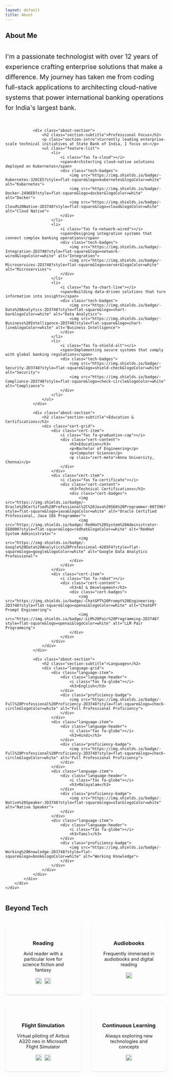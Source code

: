 ```yaml
---
layout: default
title: About
---
```


<section class="section">
    <div class="container">
        <h1 class="section-title">About Me</h1>
        <div class="about-grid">
            <div class="about-main">
                <div class="about-intro">
                    <p class="lead-text">I'm a passionate technologist with over 12 years of experience crafting enterprise solutions that make a difference. My journey has taken me from coding full-stack applications to architecting cloud-native systems that power international banking operations for India's largest bank.</p>
                </div>
                
                <div class="about-section">
                    <h2 class="section-subtitle">Professional Focus</h2>
                    <p class="section-intro">Currently leading enterprise-scale technical initiatives at State Bank of India, I focus on:</p>
                    <ul class="feature-list">
                        <li>
                            <i class="fas fa-cloud"></i>
                            <span>Architecting cloud-native solutions deployed on Kubernetes</span>
                            <div class="tech-badges">
                                <img src="https://img.shields.io/badge/-Kubernetes-326CE5?style=flat-square&logo=kubernetes&logoColor=white" alt="Kubernetes">
                                <img src="https://img.shields.io/badge/-Docker-2496ED?style=flat-square&logo=docker&logoColor=white" alt="Docker">
                                <img src="https://img.shields.io/badge/-Cloud%20Native-2D3748?style=flat-square&logo=cloud&logoColor=white" alt="Cloud Native">
                            </div>
                        </li>
                        <li>
                            <i class="fas fa-network-wired"></i>
                            <span>Designing integration systems that connect complex banking operations</span>
                            <div class="tech-badges">
                                <img src="https://img.shields.io/badge/-Integration-2D3748?style=flat-square&logo=network-wired&logoColor=white" alt="Integration">
                                <img src="https://img.shields.io/badge/-Microservices-2D3748?style=flat-square&logo=server&logoColor=white" alt="Microservices">
                            </div>
                        </li>
                        <li>
                            <i class="fas fa-chart-line"></i>
                            <span>Building data-driven solutions that turn information into insights</span>
                            <div class="tech-badges">
                                <img src="https://img.shields.io/badge/-Data%20Analytics-2D3748?style=flat-square&logo=chart-bar&logoColor=white" alt="Data Analytics">
                                <img src="https://img.shields.io/badge/-Business%20Intelligence-2D3748?style=flat-square&logo=chart-line&logoColor=white" alt="Business Intelligence">
                            </div>
                        </li>
                        <li>
                            <i class="fas fa-shield-alt"></i>
                            <span>Implementing secure systems that comply with global banking regulations</span>
                            <div class="tech-badges">
                                <img src="https://img.shields.io/badge/-Security-2D3748?style=flat-square&logo=shield-check&logoColor=white" alt="Security">
                                <img src="https://img.shields.io/badge/-Compliance-2D3748?style=flat-square&logo=check-circle&logoColor=white" alt="Compliance">
                            </div>
                        </li>
                    </ul>
                </div>

                <div class="about-section">
                    <h2 class="section-subtitle">Education & Certifications</h2>
                    <div class="cert-grid">
                        <div class="cert-item">
                            <i class="fas fa-graduation-cap"></i>
                            <div class="cert-content">
                                <h3>Education</h3>
                                <p>Bachelor of Engineering</p>
                                <p>Computer Science</p>
                                <p class="cert-meta">Anna University, Chennai</p>
                            </div>
                        </div>
                        <div class="cert-item">
                            <i class="fas fa-certificate"></i>
                            <div class="cert-content">
                                <h3>Technical Certifications</h3>
                                <div class="cert-badges">
                                    <img src="https://img.shields.io/badge/-Oracle%20Certified%20Professional%2C%20Java%20SE6%20Programmer-007396?style=flat-square&logo=java&logoColor=white" alt="Oracle Certified Professional, Java SE6 Programmer">
                                    <img src="https://img.shields.io/badge/-RedHat%20System%20Administrator-EE0000?style=flat-square&logo=redhat&logoColor=white" alt="RedHat System Administrator">
                                    <img src="https://img.shields.io/badge/-Google%20Data%20Analytics%20Professional-4285F4?style=flat-square&logo=google&logoColor=white" alt="Google Data Analytics Professional">
                                </div>
                            </div>
                        </div>
                        <div class="cert-item">
                            <i class="fas fa-robot"></i>
                            <div class="cert-content">
                                <h3>AI & Development</h3>
                                <div class="cert-badges">
                                    <img src="https://img.shields.io/badge/-ChatGPT%20Prompt%20Engineering-2D3748?style=flat-square&logo=openai&logoColor=white" alt="ChatGPT Prompt Engineering">
                                    <img src="https://img.shields.io/badge/-LLM%20Pair%20Programming-2D3748?style=flat-square&logo=openai&logoColor=white" alt="LLM Pair Programming">
                                </div>
                            </div>
                        </div>
                    </div>
                </div>

                <div class="about-section">
                    <h2 class="section-subtitle">Languages</h2>
                    <div class="language-grid">
                        <div class="language-item">
                            <div class="language-header">
                                <i class="fas fa-globe"></i>
                                <h3>English</h3>
                            </div>
                            <div class="proficiency-badge">
                                <img src="https://img.shields.io/badge/-Full%20Professional%20Proficiency-2D3748?style=flat-square&logo=check-circle&logoColor=white" alt="Full Professional Proficiency">
                            </div>
                        </div>
                        <div class="language-item">
                            <div class="language-header">
                                <i class="fas fa-globe"></i>
                                <h3>Hindi</h3>
                            </div>
                            <div class="proficiency-badge">
                                <img src="https://img.shields.io/badge/-Full%20Professional%20Proficiency-2D3748?style=flat-square&logo=check-circle&logoColor=white" alt="Full Professional Proficiency">
                            </div>
                        </div>
                        <div class="language-item">
                            <div class="language-header">
                                <i class="fas fa-globe"></i>
                                <h3>Malayalam</h3>
                            </div>
                            <div class="proficiency-badge">
                                <img src="https://img.shields.io/badge/-Native%20Speaker-2D3748?style=flat-square&logo=star&logoColor=white" alt="Native Speaker">
                            </div>
                        </div>
                        <div class="language-item">
                            <div class="language-header">
                                <i class="fas fa-globe"></i>
                                <h3>Tamil</h3>
                            </div>
                            <div class="proficiency-badge">
                                <img src="https://img.shields.io/badge/-Working%20Knowledge-2D3748?style=flat-square&logo=book&logoColor=white" alt="Working Knowledge">
                            </div>
                        </div>
                    </div>
                </div>
            </div>
        </div>
    </div>
</section>

<section class="section interests-section">
    <div class="container">
        <h2 class="section-title">Beyond Tech</h2>
        <div class="interests-grid">
            <div class="interest-item">
                <i class="fas fa-book"></i>
                <h3>Reading</h3>
                <p>Avid reader with a particular love for science fiction and fantasy</p>
                <div class="interest-badges">
                    <img src="https://img.shields.io/badge/-Science%20Fiction-2D3748?style=flat-square&logo=book-open&logoColor=white" alt="Science Fiction">
                    <img src="https://img.shields.io/badge/-Fantasy-2D3748?style=flat-square&logo=book-reader&logoColor=white" alt="Fantasy">
                </div>
            </div>
            <div class="interest-item">
                <i class="fas fa-headphones"></i>
                <h3>Audiobooks</h3>
                <p>Frequently immersed in audiobooks and digital reading</p>
                <div class="interest-badges">
                    <img src="https://img.shields.io/badge/-Audiobooks-2D3748?style=flat-square&logo=spotify&logoColor=white" alt="Audiobooks">
                </div>
            </div>
            <div class="interest-item">
                <i class="fas fa-plane"></i>
                <h3>Flight Simulation</h3>
                <p>Virtual piloting of Airbus A320 neo in Microsoft Flight Simulator</p>
                <div class="interest-badges">
                    <img src="https://img.shields.io/badge/-Microsoft%20Flight%20Simulator-2D3748?style=flat-square&logo=microsoft&logoColor=white" alt="Microsoft Flight Simulator">
                    <img src="https://img.shields.io/badge/-Airbus%20A320%20neo-2D3748?style=flat-square&logo=airplane&logoColor=white" alt="Airbus A320 neo">
                </div>
            </div>
            <div class="interest-item">
                <i class="fas fa-brain"></i>
                <h3>Continuous Learning</h3>
                <p>Always exploring new technologies and concepts</p>
                <div class="interest-badges">
                    <img src="https://img.shields.io/badge/-Lifelong%20Learning-2D3748?style=flat-square&logo=udemy&logoColor=white" alt="Lifelong Learning">
                </div>
            </div>
        </div>
    </div>
</section>

<style>
.about-grid {
    display: grid;
    gap: 2rem;
}

.about-main {
    max-width: 1000px;
    margin: 0 auto;
}

.about-intro {
    margin-bottom: 3rem;
}

.lead-text {
    font-size: 1.25rem;
    line-height: 1.6;
    color: var(--text-color);
}

.about-section {
    margin-bottom: 3rem;
    padding: 2rem;
    background: var(--card-bg);
    border-radius: 8px;
    box-shadow: 0 2px 4px rgba(0,0,0,0.1);
}

.section-subtitle {
    color: var(--primary-color);
    font-size: 1.5rem;
    margin-bottom: 1rem;
}

.section-intro {
    color: var(--text-color);
    margin-bottom: 1.5rem;
}

.feature-list {
    list-style: none;
    padding: 0;
}

.feature-list li {
    display: flex;
    flex-direction: column;
    gap: 0.5rem;
    margin-bottom: 1.5rem;
    padding-left: 2.5rem;
    position: relative;
}

.feature-list li i {
    position: absolute;
    left: 0;
    color: var(--secondary-color);
    font-size: 1.2rem;
}

.feature-list li span {
    color: var(--text-color);
    font-size: 1rem;
}

.tech-badges {
    display: flex;
    flex-wrap: wrap;
    gap: 0.5rem;
    margin-top: 0.5rem;
}

.tech-badges img {
    height: 20px;
    margin: 0;
}

.cert-grid {
    display: grid;
    grid-template-columns: repeat(auto-fit, minmax(250px, 1fr));
    gap: 2rem;
    margin-top: 1.5rem;
}

.cert-item {
    display: flex;
    gap: 1rem;
    padding: 1rem;
    background: var(--light-gray);
    border-radius: 8px;
}

.cert-item i {
    font-size: 1.5rem;
    color: var(--secondary-color);
}

.cert-content h3 {
    color: var(--primary-color);
    margin-bottom: 0.5rem;
    font-size: 1.1rem;
}

.cert-badges {
    display: flex;
    flex-direction: column;
    gap: 0.5rem;
}

.cert-badges img {
    height: 20px;
    margin: 0;
}

.cert-meta {
    font-size: 0.9rem;
    color: var(--text-muted);
}

.language-grid {
    display: grid;
    grid-template-columns: repeat(auto-fit, minmax(200px, 1fr));
    gap: 1.5rem;
    margin-top: 1.5rem;
}

.language-item {
    display: flex;
    flex-direction: column;
    gap: 0.75rem;
    padding: 1.25rem;
    background: var(--light-gray);
    border-radius: 8px;
    transition: transform 0.2s ease;
}

.language-item:hover {
    transform: translateY(-2px);
}

.language-header {
    display: flex;
    align-items: center;
    gap: 0.75rem;
}

.language-header i {
    font-size: 1.25rem;
    color: var(--secondary-color);
}

.language-header h3 {
    color: var(--primary-color);
    margin: 0;
    font-size: 1.1rem;
}

.proficiency-badge {
    display: flex;
    justify-content: center;
}

.proficiency-badge img {
    height: 20px;
    margin: 0;
}

.interests-section {
    background-color: var(--light-gray);
}

.interests-grid {
    display: grid;
    grid-template-columns: repeat(auto-fit, minmax(200px, 1fr));
    gap: 2rem;
    margin-top: 2rem;
}

.interest-item {
    text-align: center;
    padding: 2rem;
    background: var(--card-bg);
    border-radius: 8px;
    box-shadow: 0 2px 4px rgba(0,0,0,0.1);
}

.interest-item i {
    font-size: 2rem;
    color: var(--secondary-color);
    margin-bottom: 1rem;
}

.interest-item h3 {
    color: var(--primary-color);
    margin-bottom: 0.5rem;
}

.interest-item p {
    color: var(--text-color);
    font-size: 0.9rem;
    margin-bottom: 1rem;
}

.interest-badges {
    display: flex;
    flex-wrap: wrap;
    justify-content: center;
    gap: 0.5rem;
}

.interest-badges img {
    height: 20px;
    margin: 0;
}

@media (max-width: 768px) {
    .about-section {
        padding: 1.5rem;
    }

    .cert-grid {
        grid-template-columns: 1fr;
    }

    .language-grid {
        grid-template-columns: 1fr;
    }

    .interests-grid {
        grid-template-columns: 1fr;
    }

    .feature-list li {
        padding-left: 2rem;
    }
}
</style> 